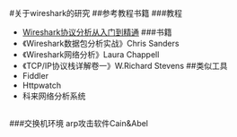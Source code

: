 #关于wireshark的研究
##参考教程书籍
###教程
- [Wireshark协议分析从入门到精通](http://edu.51cto.com/course/course_id-3721.html) 
###书籍
- 《Wireshark数据包分析实战》Chris Sanders
- 《Wireshark网络分析》Laura Chappell
- 《TCP/IP协议栈详解卷一》W.Richard Stevens
##类似工具
- Fiddler
- Httpwatch
- 科来网络分析系统
##
###交换机环境
arp攻击软件Cain&Abel
